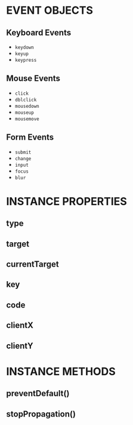 # EVENT OBJECTS

## Keyboard Events

 - `keydown`
 - `keyup`
 - `keypress`
 
## Mouse Events

 - `click`
 - `dblclick`
 - `mousedown`
 - `mouseup`
 - `mousemove`
 
## Form Events

 - `submit`
 - `change`
 - `input`
 - `focus`
 - `blur`
 
# INSTANCE PROPERTIES

## type

## target

## currentTarget

## key

## code

## clientX

## clientY

# INSTANCE METHODS

## preventDefault()

## stopPropagation()